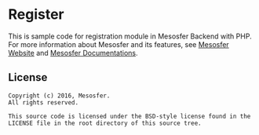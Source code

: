 # Register #

This is sample code for registration module in Mesosfer Backend with PHP. 
For more information about Mesosfer and its features, see [Mesosfer Website][mesosfer.com] and [Mesosfer Documentations][docs].

## License
    Copyright (c) 2016, Mesosfer.
    All rights reserved.

    This source code is licensed under the BSD-style license found in the
    LICENSE file in the root directory of this source tree.

[mesosfer.com]:https://mesosfer.com
[docs]:https://docs.mesosfer.com/
